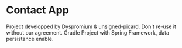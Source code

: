 # Contact App 

Project developped by Dyspromium & unsigned-picard.
Don't re-use it without our agreement.
Gradle Project with Spring Framework, data persistance enable.

